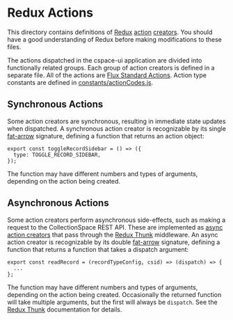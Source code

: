 # Redux Actions

This directory contains definitions of [Redux](http://redux.js.org) [action](http://redux.js.org/docs/basics/Actions.html) [creators](http://redux.js.org/docs/basics/Actions.html#action-creators). You should have a good understanding of Redux before making modifications to these files.

The actions dispatched in the cspace-ui application are divided into functionally related groups. Each group of action creators is defined in a separate file. All of the actions are [Flux Standard Actions](https://github.com/acdlite/flux-standard-action). Action type constants are defined in [constants/actionCodes.js](../constants/actionCodes.js).

## Synchronous Actions

Some action creators are synchronous, resulting in immediate state updates when dispatched. A synchronous action creator is recognizable by its single [fat-arrow](https://developer.mozilla.org/en-US/docs/Web/JavaScript/Reference/Functions/Arrow_functions) signature, defining a function that returns an action object:

```
export const toggleRecordSidebar = () => ({
  type: TOGGLE_RECORD_SIDEBAR,
});
```

The function may have different numbers and types of arguments, depending on the action being created.

## Asynchronous Actions

Some action creators perform asynchronous side-effects, such as making a request to the CollectionSpace REST API. These are implemented as [async action creators](http://redux.js.org/docs/advanced/AsyncActions.html#async-action-creators) that pass through the [Redux Thunk](https://github.com/gaearon/redux-thunk) middleware. An async action creator is recognizable by its double [fat-arrow](https://developer.mozilla.org/en-US/docs/Web/JavaScript/Reference/Functions/Arrow_functions) signature, defining a function that returns a function that takes a dispatch argument:

```
export const readRecord = (recordTypeConfig, csid) => (dispatch) => {
  ...
};
```

The function may have different numbers and types of arguments, depending on the action being created. Occasionally the returned function will take multiple arguments, but the first will always be `dispatch`. See the [Redux Thunk](https://github.com/gaearon/redux-thunk) documentation for details.
